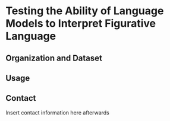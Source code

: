# Testing the Ability of Language Models to Interpret Figurative Language

## Organization and Dataset

## Usage

## Contact 

Insert contact information here afterwards
